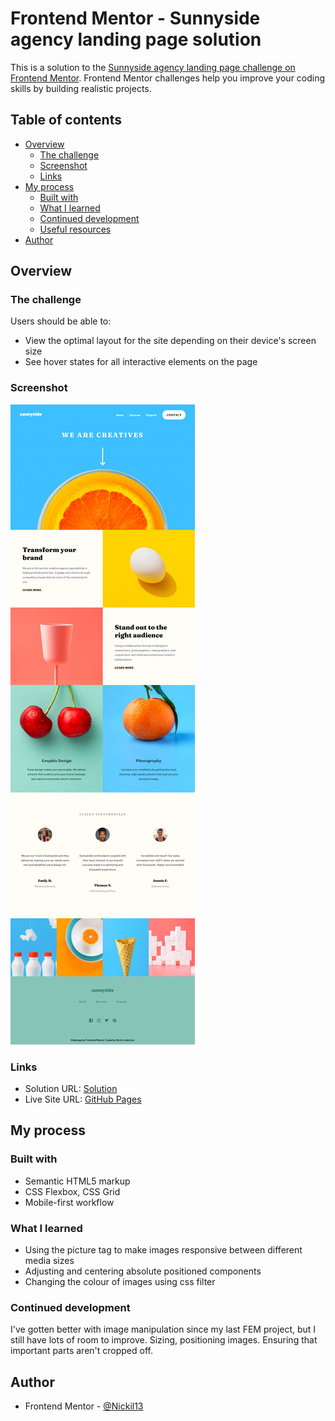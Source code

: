 # Frontend Mentor - Sunnyside agency landing page solution

This is a solution to the [Sunnyside agency landing page challenge on Frontend Mentor](https://www.frontendmentor.io/challenges/sunnyside-agency-landing-page-7yVs3B6ef). Frontend Mentor challenges help you improve your coding skills by building realistic projects.

## Table of contents

- [Overview](#overview)
  - [The challenge](#the-challenge)
  - [Screenshot](#screenshot)
  - [Links](#links)
- [My process](#my-process)
  - [Built with](#built-with)
  - [What I learned](#what-i-learned)
  - [Continued development](#continued-development)
  - [Useful resources](#useful-resources)
- [Author](#author)

## Overview

### The challenge

Users should be able to:

- View the optimal layout for the site depending on their device's screen size
- See hover states for all interactive elements on the page

### Screenshot

![Sunnyside Agency Landing Page](./projectScreenshot.png)

### Links

- Solution URL: [Solution](https://your-solution-url.com)
- Live Site URL: [GitHub Pages](https://nickil13.github.io/FEM-sunnyside-landing-page/)

## My process

### Built with

- Semantic HTML5 markup
- CSS Flexbox, CSS Grid
- Mobile-first workflow

### What I learned

- Using the picture tag to make images responsive between different media sizes
- Adjusting and centering absolute positioned components
- Changing the colour of images using css filter

### Continued development

I've gotten better with image manipulation since my last FEM project, but I still have lots of room to improve. Sizing, positioning images. Ensuring that important parts aren't cropped off.

## Author

- Frontend Mentor - [@Nickil13](https://www.frontendmentor.io/profile/Nickil13)
